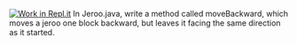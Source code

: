 [![Work in Repl.it](https://classroom.github.com/assets/work-in-replit-14baed9a392b3a25080506f3b7b6d57f295ec2978f6f33ec97e36a161684cbe9.svg)](https://classroom.github.com/online_ide?assignment_repo_id=3023897&assignment_repo_type=AssignmentRepo)
In Jeroo.java, write a method called moveBackward, which moves a jeroo one block backward, but leaves it facing the same direction as it started.


